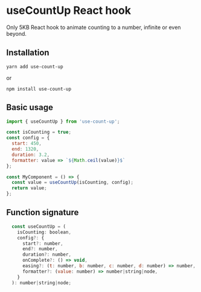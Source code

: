# useCountUp React hook
Only 5KB React hook to animate counting to a number, infinite or even beyond.

## Installation
```
yarn add use-count-up
```
or
```
npm install use-count-up
```

## Basic usage
```jsx
import { useCountUp } from 'use-count-up';

const isCounting = true;
const config = {
  start: 450,
  end: 1320,
  duration: 3.2,
  formatter: value => `${Math.ceil(value)}$`
};

const MyComponent = () => { 
  const value = useCountUp(isCounting, config);
  return value;
};
```

## Function signature
```js
  const useCountUp = (
    isCounting: boolean,
    config?: {
      start?: number,
      end?: number,
      duration?: number,
      onComplete?: () => void,
      easing?: (t: number, b: number, c: number, d: number) => number,
      formatter?: (value: number) => number|string|node,
    }
  ): number|string|node;
```

